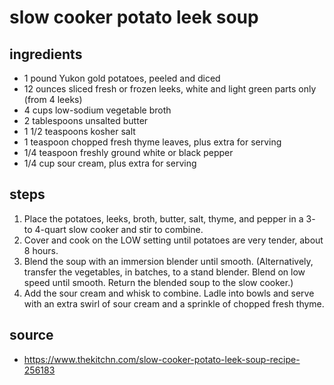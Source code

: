 # slow cooker potato leek soup

## ingredients

- 1 pound Yukon gold potatoes, peeled and diced
- 12 ounces sliced fresh or frozen leeks, white and light green parts only (from 4 leeks)
- 4 cups low-sodium vegetable broth
- 2 tablespoons unsalted butter
- 1 1/2 teaspoons kosher salt
- 1 teaspoon chopped fresh thyme leaves, plus extra for serving
- 1/4 teaspoon freshly ground white or black pepper
- 1/4 cup sour cream, plus extra for serving

## steps

1. Place the potatoes, leeks, broth, butter, salt, thyme, and pepper in a 3- to 4-quart slow cooker and stir to combine.
1. Cover and cook on the LOW setting until potatoes are very tender, about 8 hours.
1. Blend the soup with an immersion blender until smooth. (Alternatively, transfer the vegetables, in batches, to a stand blender. Blend on low speed until smooth. Return the blended soup to the slow cooker.)
1. Add the sour cream and whisk to combine. Ladle into bowls and serve with an extra swirl of sour cream and a sprinkle of chopped fresh thyme.

## source

- <https://www.thekitchn.com/slow-cooker-potato-leek-soup-recipe-256183>
